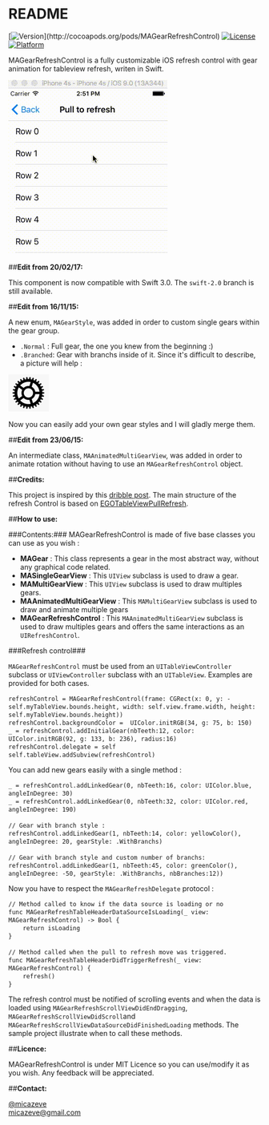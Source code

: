 # README
[![Version](https://img.shields.io/cocoapods/v/MAGearRefreshControl.svg?)](http://cocoapods.org/pods/MAGearRefreshControl)
[![License](https://img.shields.io/cocoapods/l/MAGearRefreshControl.svg)](http://cocoapods.org/pods/MAGearRefreshControl)
[![Platform](https://img.shields.io/cocoapods/p/MAGearRefreshControl.svg)](http://cocoapods.org/pods/MAGearRefreshControl)

MAGearRefreshControl is a fully customizable iOS refresh control with gear animation for tableview refresh, writen in Swift.

![MAGearRefreshControl](Screenshots/Anim.gif "MAGearRefreshControl")

##**Edit from 20/02/17:**

This component is now compatible with Swift 3.0. The `swift-2.0` branch is still available.

##**Edit from 16/11/15:**

A new enum, `MAGearStyle`, was added in order to custom single gears within the gear group.

* `.Normal` : Full gear, the one you knew from the beginning :)
* `.Branched`: Gear with branchs inside of it. Since it's difficult to describe, a picture will help :

![BranchedGear](Screenshots/BranchedGear.png "BranchedGear")

Now you can easily add your own gear styles and I will gladly merge them.

##**Edit from 23/06/15:**

An intermediate class, `MAAnimatedMultiGearView`, was added in order to animate rotation without having to use an
`MAGearRefreshControl` object.

##**Credits:**

This project is inspired by this [dribble post](https://dribbble.com/shots/1974767-gear-powered-pull-to-refresh-animation).
The main structure of the refresh Control is based on [EGOTableViewPullRefresh](https://github.com/enormego/EGOTableViewPullRefresh).

##**How to use:**

###Contents:###
MAGearRefreshControl is made of five base classes you can use as you wish :

* **MAGear** : This class represents a gear in the most abstract way, without any graphical code related.
* **MASingleGearView** : This `UIView` subclass is used to draw a gear.
* **MAMultiGearView** : This `UIView` subclass is used to draw multiples gears.
* **MAAnimatedMultiGearView** :  This `MAMultiGearView` subclass is used to draw and animate multiple gears
* **MAGearRefreshControl** : This `MAAnimatedMultiGearView` subclass is used to draw multiples gears and offers the same interactions as an `UIRefreshControl`.

###Refresh control###

`MAGearRefreshControl` must be used from an `UITableViewController` subclass or `UIViewController` subclass with an `UITableView`. Examples are provided for both cases.


    refreshControl = MAGearRefreshControl(frame: CGRect(x: 0, y: -self.myTableView.bounds.height, width: self.view.frame.width, height: self.myTableView.bounds.height))
    refreshControl.backgroundColor =  UIColor.initRGB(34, g: 75, b: 150)
    _ = refreshControl.addInitialGear(nbTeeth:12, color: UIColor.initRGB(92, g: 133, b: 236), radius:16)
    refreshControl.delegate = self
    self.tableView.addSubview(refreshControl)

You can add new gears easily with a single method :

    _ = refreshControl.addLinkedGear(0, nbTeeth:16, color: UIColor.blue, angleInDegree: 30)
    _ = refreshControl.addLinkedGear(0, nbTeeth:32, color: UIColor.red, angleInDegree: 190)
    
    // Gear with branch style :
    refreshControl.addLinkedGear(1, nbTeeth:14, color: yellowColor(), angleInDegree: 20, gearStyle: .WithBranchs)
    
    // Gear with branch style and custom number of branchs:
    refreshControl.addLinkedGear(1, nbTeeth:45, color: greenColor(), angleInDegree: -50, gearStyle: .WithBranchs, nbBranches:12))


Now you have to respect the `MAGearRefreshDelegate` protocol :

    // Method called to know if the data source is loading or no
    func MAGearRefreshTableHeaderDataSourceIsLoading(_ view: MAGearRefreshControl) -> Bool {
        return isLoading
    }

    // Method called when the pull to refresh move was triggered.
    func MAGearRefreshTableHeaderDidTriggerRefresh(_ view: MAGearRefreshControl) {
        refresh()
    }

The refresh control must be notified of scrolling events and when the data is loaded using `MAGearRefreshScrollViewDidEndDragging`, `MAGearRefreshScrollViewDidScroll`and `MAGearRefreshScrollViewDataSourceDidFinishedLoading` methods. The sample project illustrate when to call these methods.



##**Licence:**

MAGearRefreshControl is under MIT Licence so you can use/modify it as you wish. Any feedback will be appreciated.


##**Contact:**

[@micazeve](https://twitter.com/micazeve)  
micazeve@gmail.com
